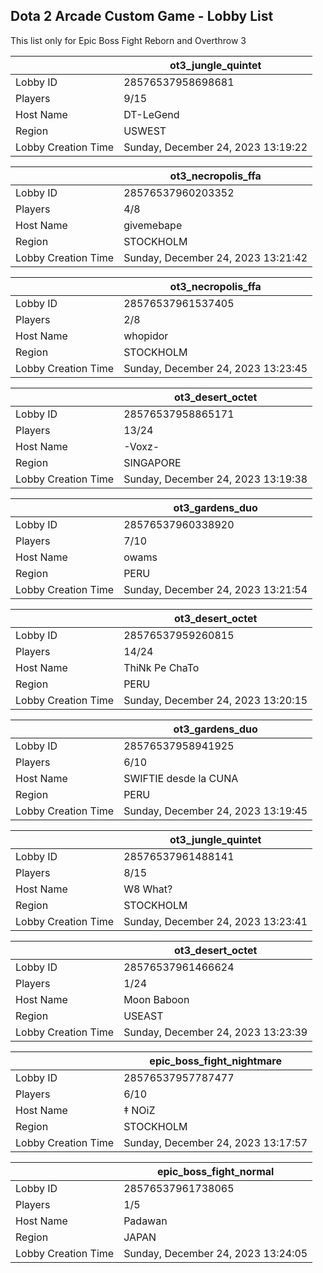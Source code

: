 ## Dota 2 Arcade Custom Game - Lobby List

This list only for Epic Boss Fight Reborn and Overthrow 3

|  | ot3_jungle_quintet |
| ------ | ------ |
| Lobby ID | 28576537958698681 |
| Players | 9/15 |
| Host Name | DT-LeGend |
| Region | USWEST |
| Lobby Creation Time | Sunday, December 24, 2023 13:19:22 |


|  | ot3_necropolis_ffa |
| ------ | ------ |
| Lobby ID | 28576537960203352 |
| Players | 4/8 |
| Host Name | givemebape |
| Region | STOCKHOLM |
| Lobby Creation Time | Sunday, December 24, 2023 13:21:42 |


|  | ot3_necropolis_ffa |
| ------ | ------ |
| Lobby ID | 28576537961537405 |
| Players | 2/8 |
| Host Name | whopidor |
| Region | STOCKHOLM |
| Lobby Creation Time | Sunday, December 24, 2023 13:23:45 |


|  | ot3_desert_octet |
| ------ | ------ |
| Lobby ID | 28576537958865171 |
| Players | 13/24 |
| Host Name | -Voxz- |
| Region | SINGAPORE |
| Lobby Creation Time | Sunday, December 24, 2023 13:19:38 |


|  | ot3_gardens_duo |
| ------ | ------ |
| Lobby ID | 28576537960338920 |
| Players | 7/10 |
| Host Name | owams |
| Region | PERU |
| Lobby Creation Time | Sunday, December 24, 2023 13:21:54 |


|  | ot3_desert_octet |
| ------ | ------ |
| Lobby ID | 28576537959260815 |
| Players | 14/24 |
| Host Name | ThiNk Pe ChaTo |
| Region | PERU |
| Lobby Creation Time | Sunday, December 24, 2023 13:20:15 |


|  | ot3_gardens_duo |
| ------ | ------ |
| Lobby ID | 28576537958941925 |
| Players | 6/10 |
| Host Name | SWIFTIE desde la CUNA |
| Region | PERU |
| Lobby Creation Time | Sunday, December 24, 2023 13:19:45 |


|  | ot3_jungle_quintet |
| ------ | ------ |
| Lobby ID | 28576537961488141 |
| Players | 8/15 |
| Host Name | W8 What? |
| Region | STOCKHOLM |
| Lobby Creation Time | Sunday, December 24, 2023 13:23:41 |


|  | ot3_desert_octet |
| ------ | ------ |
| Lobby ID | 28576537961466624 |
| Players | 1/24 |
| Host Name | Moon Baboon |
| Region | USEAST |
| Lobby Creation Time | Sunday, December 24, 2023 13:23:39 |


|  | epic_boss_fight_nightmare |
| ------ | ------ |
| Lobby ID | 28576537957787477 |
| Players | 6/10 |
| Host Name | ‡ NOiZ |
| Region | STOCKHOLM |
| Lobby Creation Time | Sunday, December 24, 2023 13:17:57 |


|  | epic_boss_fight_normal |
| ------ | ------ |
| Lobby ID | 28576537961738065 |
| Players | 1/5 |
| Host Name | Padawan |
| Region | JAPAN |
| Lobby Creation Time | Sunday, December 24, 2023 13:24:05 |



